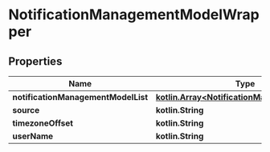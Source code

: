 
# NotificationManagementModelWrapper

## Properties
Name | Type | Description | Notes
------------ | ------------- | ------------- | -------------
**notificationManagementModelList** | [**kotlin.Array&lt;NotificationManagementModel&gt;**](NotificationManagementModel.md) |  |  [optional]
**source** | **kotlin.String** |  |  [optional]
**timezoneOffset** | **kotlin.String** |  |  [optional]
**userName** | **kotlin.String** |  |  [optional]




